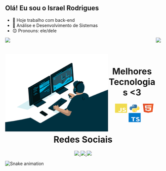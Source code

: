 ## Olá! Eu sou o Israel Rodrigues

- 🔭 Hoje trabalho com back-end
- 🌱 Análise e Desenvolvimento de Sistemas 
- 😊 Pronouns: ele/dele

<div>
  
  <img  height="180em" src="https://github-readme-stats.vercel.app/api?username=rael-developer&show_icons=true&theme=great-gatsby&include_all_commits=true&count_private=true"/>
  <img align="right" height="180em" src="https://github-readme-stats.vercel.app/api/top-langs/?username=rael-developer&layout=compact&langs_count=16&theme=great-gatsby"/>
</div>
<br>

<div  align="center"> 
  <div style="display: inline_block"><br>
    <img align="left" height="250" alt="coding-time" src="code.gif">
    <h1 align="center">Melhores Tecnologias <3</h1>
    <img align="center" height="30" width="40" alt="js-icon"  src="https://raw.githubusercontent.com/devicons/devicon/master/icons/javascript/javascript-plain.svg">
    <img align="center" alt="Rael-Python" height="30" width="40" src="https://raw.githubusercontent.com/devicons/devicon/master/icons/python/python-original.svg">
    <img align="center" alt="Rael-HTML" height="30" width="40" src="https://raw.githubusercontent.com/devicons/devicon/master/icons/html5/html5-original.svg">
    <img align="center" alt="Rael-Ts" height="30" width="40" src="https://raw.githubusercontent.com/devicons/devicon/master/icons/typescript/typescript-plain.svg">
 
   </div>
    
  
  <h1 align="center">Redes Sociais</h1>
    <a href = "mailto: rodriguesisrael.13@gmail.com">
      <img width="30" src="gmail.svg">
    </a>
    <a href = "(https://br.linkedin.com/in/israel-rodrigues-de-souza-3386861b4)/">
      <img width="25" src="linkedin.svg">
    </a>
    <a href = "https://www.instagram.com/rodriguesisrael.13/">
      <img width="25" src="instagram.png">
    </a>
</div>
  
![Snake animation](https://github.com/rael-developer/rael-developer/blob/output/github-contribution-grid-snake.svg)
